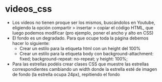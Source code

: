 # videos_css

- Los videos no tienen proque ser los mismos, buscándolos en Youtube, eligiendo la opción compartir > insertar > copiar el código HTML, que luego podemos modificar (pro ejemplo, poner el ancho y alto en CSS)
- El fondo es un degradado. Para que ocupe toda la página debemos hacer lo siguiente:
  -   Crear un estilo para la etiqueta html con un height del 100%
  -   Crear un estilo para la etiqueta body con background-attachment: fixed; background-repeat: no-repeat; y height: 100%;
-   Para las estrellas podéis crear clases CSS que muestre las estrellas correspondientes cambiando un width donde la estrella esté de imagen de fondo (la estrella ocupa 24px), repitiendo el fondo

  
